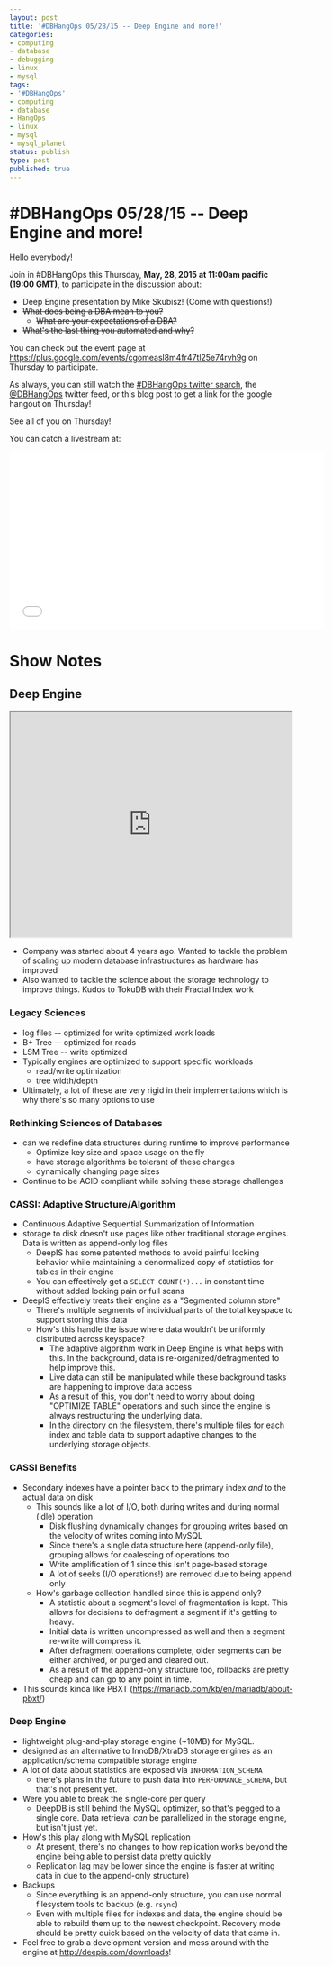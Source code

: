 ```yaml
---
layout: post
title: '#DBHangOps 05/28/15 -- Deep Engine and more!'
categories:
- computing
- database
- debugging
- linux
- mysql
tags:
- '#DBHangOps'
- computing
- database
- HangOps
- linux
- mysql
- mysql_planet
status: publish
type: post
published: true
---
```

\#DBHangOps 05/28/15 -- Deep Engine and more!
=========================================================

Hello everybody!

Join in \#DBHangOps this Thursday, **May, 28, 2015 at 11:00am pacific (19:00 GMT)**, to participate in the discussion about:

* Deep Engine presentation by Mike Skubisz! (Come with questions!)
* ~~What does being a DBA mean to you?~~
  * ~~What are your expectations of a DBA?~~
* ~~What's the last thing you automated and why?~~

You can check out the event page at https://plus.google.com/events/cgomeasl8m4fr47tl25e74rvh9g on Thursday to participate.

As always, you can still watch the [\#DBHangOps twitter search](https://twitter.com/search/realtime?q=%23DBHangOps), the [@DBHangOps](https://twitter.com/dbhangops) twitter feed, or this blog post to get a link for the google hangout on Thursday!

See all of you on Thursday!

You can catch a livestream at:

<iframe width="560" height="315" src="//www.youtube.com/embed/SVc3fU_a7PU" frameborder="0" allowfullscreen></iframe>


Show Notes
==========

## Deep Engine

<iframe src="https://app.box.com/embed_widget/s/4yydjsjutxfa6pwx4inuthnytu3dti9t?view=&sort=&direction=ASC&theme=gray" width="500" height="400" frameborder="1" allowfullscreen webkitallowfullscreen msallowfullscreen></iframe>

* Company was started about 4 years ago. Wanted to tackle the problem of scaling up modern database infrastructures as hardware has improved
* Also wanted to tackle the science about the storage technology to improve things. Kudos to TokuDB with their Fractal Index work


### Legacy Sciences
* log files -- optimized for write optimized work loads
* B+ Tree -- optimized for reads
* LSM Tree -- write optimized
* Typically engines are optimized to support specific workloads
    * read/write optimization
    * tree width/depth
* Ultimately, a lot of these are very rigid in their implementations which is why there's so many options to use

### Rethinking Sciences of Databases
* can we redefine data structures during runtime to improve performance
    * Optimize key size and space usage on the fly
    * have storage algorithms be tolerant of these changes
    * dynamically changing page sizes
* Continue to be ACID compliant while solving these storage challenges

### CASSI: Adaptive Structure/Algorithm
* Continuous Adaptive Sequential Summarization of Information
* storage to disk doesn't use pages like other traditional storage engines. Data is written as append-only log files
    * DeepIS has some patented methods to avoid painful locking behavior while maintaining a denormalized copy of statistics for tables in their engine
    * You can effectively get a `SELECT COUNT(*)...` in constant time without added locking pain or full scans
* DeepIS effectively treats their engine as a "Segmented column store"
    * There's multiple segments of individual parts of the total keyspace to support storing this data
    * How's this handle the issue where data wouldn't be uniformly distributed across keyspace?
        * The adaptive algorithm work in Deep Engine is what helps with this. In the background, data is re-organized/defragmented to help improve this.
        * Live data can still be manipulated while these background tasks are happening to improve data access
        * As a result of this, you don't need to worry about doing "OPTIMIZE TABLE" operations and such since the engine is always restructuring the underlying data.
        * In the directory on the filesystem, there's multiple files for each index and table data to support adaptive changes to the underlying storage objects.

### CASSI Benefits
* Secondary indexes have a pointer back to the primary index *and* to the actual data on disk
    * This sounds like a lot of I/O, both during writes and during normal (idle) operation
        * Disk flushing dynamically changes for grouping writes based on the velocity of writes coming into MySQL
        * Since there's a single data structure here (append-only file), grouping allows for coalescing of operations too
        * Write amplification of 1 since this isn't page-based storage
        * A lot of seeks (I/O operations!) are removed due to being append only
    * How's garbage collection handled since this is append only?
        * A statistic about a segment's level of fragmentation is kept.  This allows for decisions to defragment a segment if it's getting to heavy.
        * Initial data is written uncompressed as well and then a segment re-write will compress it.
        * After defragment operations complete, older segments can be either archived, or purged and cleared out.
        * As a result of the append-only structure too, rollbacks are pretty cheap and can go to any point in time.
* This sounds kinda like PBXT (https://mariadb.com/kb/en/mariadb/about-pbxt/)

### Deep Engine
* lightweight plug-and-play storage engine (~10MB) for MySQL.
* designed as an alternative to InnoDB/XtraDB storage engines as an application/schema compatible storage engine
* A lot of data about statistics are exposed via `INFORMATION_SCHEMA`
    * there's plans in the future to push data into `PERFORMANCE_SCHEMA`, but that's not present yet.
* Were you able to break the single-core per query
    * DeepDB is still behind the MySQL optimizer, so that's pegged to a single core.  Data retrieval *can* be parallelized in the storage engine, but isn't just yet.
* How's this play along with MySQL replication
    * At present, there's no changes to how replication works beyond the engine being able to persist data pretty quickly
    * Replication lag may be lower since the engine is faster at writing data in due to the append-only structure)
* Backups
    * Since everything is an append-only structure, you can use normal filesystem tools to backup (e.g. `rsync`)
    * Even with multiple files for indexes and data, the engine should be able to rebuild them up to the newest checkpoint.  Recovery mode should be pretty quick based on the velocity of data that came in.
* Feel free to grab a development version and mess around with the engine at http://deepis.com/downloads!

